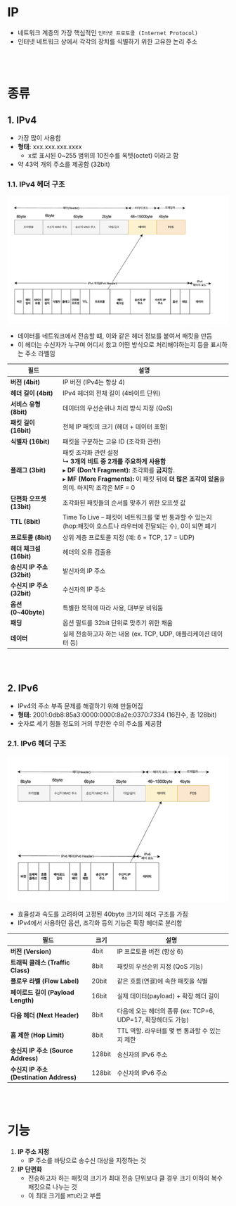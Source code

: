 # IP
* 네트워크 계층의 가장 핵심적인 `인터넷 프로토콜 (Internet Protocol)`
* 인터넷 네트워크 상에서 각각의 장치를 식별하기 위한 고유한 논리 주소

<br></br>

# 종류
## 1. **IPv4**
* 가장 많이 사용함
* **형태:** xxx.xxx.xxx.xxxx 
    * x로 표시된 0~255 범위의 10진수를 옥텟(octet) 이라고 함
* 약 43억 개의 주소를 제공함 (32bit)
### 1.1. IPv4 헤더 구조
![alt text](<../설명사진/IPv4 패킷 헤더.png>)
* 데이터를 네트워크에서 전송할 떄, 이와 같은 헤더 정보를 붙여서 패킷을 만듬
* 이 헤더는 수신자가 누구며 어디서 왔고 어떤 방식으로 처리해야하는지 등을 표시하는 주소 
라벨임

| 필드                    | 설명                                                                                                                                                                       |
| --------------------- | ------------------------------------------------------------------------------------------------------------------------------------------------------------------------ |
| **버전 (4bit)**         | IP 버전 (IPv4는 항상 4)                                                                                                                                                       |
| **헤더 길이 (4bit)**      | IPv4 헤더의 전체 길이 (4바이트 단위)                                                                                                                                                 |
| **서비스 유형 (8bit)**     | 데이터의 우선순위나 처리 방식 지정 (QoS)                                                                                                                                                |
| **패킷 길이 (16bit)**     | 전체 IP 패킷의 크기 (헤더 + 데이터 포함)                                                                                                                                               |
| **식별자 (16bit)**       | 패킷을 구분하는 고유 ID (조각화 관련)                                                                                                                                                  |
| **플래그 (3bit)**        | 패킷 조각화 관련 설정 <br> ↳ **3개의 비트 중 2개를 주요하게 사용함**  <br> ▸ **DF (Don't Fragment):** 조각화를 **금지**함. <br> ▸ **MF (More Fragments):** 이 패킷 뒤에 **더 많은 조각이 있음**을 의미. 마지막 조각은 MF = 0 |
| **단편화 오프셋 (13bit)**   | 조각화된 패킷들의 순서를 맞추기 위한 오프셋 값                                                                                                                                               |
| **TTL (8bit)**        | Time To Live – 패킷이 네트워크를 몇 번 통과할 수 있는지 (hop:패킷이 호스트나 라우터에 전달되는 수), 0이 되면 폐기                                                                                                                 |
| **프로토콜 (8bit)**       | 상위 계층 프로토콜 지정 (예: 6 = TCP, 17 = UDP)                                                                                                                                     |
| **헤더 체크섬 (16bit)**    | 헤더의 오류 검출용                                                                                                                                                               |
| **송신지 IP 주소 (32bit)** | 발신자의 IP 주소                                                                                                                                                               |
| **수신지 IP 주소 (32bit)** | 수신자의 IP 주소                                                                                                                                                               |
| **옵션 (0\~40byte)**    | 특별한 목적에 따라 사용, 대부분 비워둠                                                                                                                                                   |
| **패딩**                | 옵션 필드를 32bit 단위로 맞추기 위한 채움                                                                                                                                               |
| **데이터**               | 실제 전송하고자 하는 내용 (ex. TCP, UDP, 애플리케이션 데이터 등)                                                                                                                              |

<br></br>

## 2. **IPv6**
* IPv4의 주소 부족 문제를 해결하기 위해 만들어짐
* **형태:** 2001:0db8:85a3:0000:0000:8a2e:0370:7334 (16진수, 총 128bit)
* 숫자로 세기 힘들 정도의 거의 무한한 수의 주소를 제공함
### 2.1. IPv6 헤더 구조
![alt text](<../설명사진/IPv6 헤더.png>)
* 효율성과 속도를 고려하여 고정된 40byte 크기의 헤더 구조를 가짐
* IPv4에서 사용하던 옵션, 조각화 등의 기능은 확장 헤더로 분리함

| 필드                                  | 크기     | 설명                                          |
| ----------------------------------- | ------ | ------------------------------------------- |
| **버전 (Version)**                    | 4bit   | IP 프로토콜 버전 (항상 6)                           |
| **트래픽 클래스 (Traffic Class)**         | 8bit   | 패킷의 우선순위 지정 (QoS 기능)                        |
| **플로우 라벨 (Flow Label)**             | 20bit  | 같은 흐름(연결)에 속한 패킷을 식별                        |
| **페이로드 길이 (Payload Length)**        | 16bit  | 실제 데이터(payload) + 확장 헤더 길이                  |
| **다음 헤더 (Next Header)**             | 8bit   | 다음에 오는 헤더의 종류 (ex: TCP=6, UDP=17, 확장헤더도 가능) |
| **홉 제한 (Hop Limit)**                | 8bit   | TTL 역할. 라우터를 몇 번 통과할 수 있는지 제한               |
| **송신지 IP 주소 (Source Address)**      | 128bit | 송신자의 IPv6 주소                                |
| **수신지 IP 주소 (Destination Address)** | 128bit | 수신자의 IPv6 주소                                |

<br></br>

# 기능

1. **IP 주소 지정**
    * IP 주소를 바탕으로 송수신 대상을 지정하는 것
2. **IP 단편화**
    * 전송하고자 하는 패킷의 크기가 최대 전송 단위보다 클 경우 크기 이하의 복수 패킷으로 나누는 것
    * 이 최대 크기를 `MTU`라고 부름
